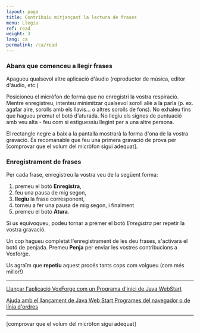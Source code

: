 ```yaml
---
layout: page
title: Contribuïu mitjançant la lectura de frases
menu: Llegiu
ref: read
weight: 3
lang: ca
permalink: /ca/read
---
```


### Abans que comenceu a llegir frases

Apagueu qualsevol altre aplicació d'àudio (reproductor de música, editor d'àudio, etc.)

Posicioneu el micròfon de forma que no enregistri la vostra respiració. Mentre enregistreu, intenteu minimitzar qualsevol soroll aliè a la parla (p. ex. agafar aire, sorolls amb els llavis... o altres sorolls de fons). No exhaleu fins que hagueu premut el botó d'aturada. No llegiu els signes de puntuació amb veu alta - feu com si estiguessiu llegint per a una altre persona.

El rectangle negre a baix a la pantalla mostrarà la forma d'ona de la vostra gravació. És recomanable que feu una primera gravació de prova per [comprovar que el volum del micròfon sigui adequat].

### Enregistrament de frases

Per cada frase, enregistreu la vostra veu de la següent forma:

1.  premeu el botó **Enregistra**,
2.  feu una pausa de mig segon,
3.  **llegiu** la frase corresponent,
4.  torneu a fer una pausa de mig segon, i finalment
5.  premeu el botó **Atura**.

Si us equivoqueu, podeu tornar a prémer el botó *Enregistra* per repetir la vostra gravació.

Un cop hagueu completat l'enregistrament de les deu frases, s'activarà el botó de penjada. Premeu **Penja** per enviar les vostres contribucions a Voxforge.

Us agraïm que **repetiu** aquest procés tants cops com volgueu (com més millor!)

---

<a href="http://read.voxforge1.org/speech/SpeechSubmission.jnlp" onclick="return launchApplication('SpeechSubmission.jnlp');">Llançar l'aplicació VoxForge com un Programa d'inici de Java WebStart</a><br>

[Ajuda amb el llançament de Java Web Start Programes del navegador o de línia d'ordres](/faq/java-webstart-and-voxforge-speechsubmission-application)

---

[comprovar que el volum del micròfon sigui adequat]

